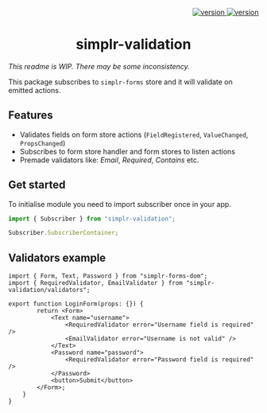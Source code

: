 <p align="right">
    <a href="https://npmjs.org/package/simplr-validation">
        <img src="https://img.shields.io/npm/v/simplr-validation.svg?style=flat-square" alt="version" />
    </a>
    <a href="https://npmjs.org/package/simplr-validation">
        <img src="https://img.shields.io/npm/l/simplr-validation.svg?style=flat-square" alt="version" />
    </a>
</p>

<h1 align="center">simplr-validation</h1>

_This readme is WIP. There may be some inconsistency._

This package subscribes to `simplr-forms` store and it will validate on emitted actions.

## Features
- Validates fields on form store actions (`FieldRegistered`, `ValueChanged`, `PropsChanged`)
- Subscribes to form store handler and form stores to listen actions
- Premade validators like: _Email_, _Required_, _Contains_ etc.

## Get started

To initialise module you need to import subscriber once in your app.

```typescript
import { Subscriber } from "simplr-validation";

Subscriber.SubscriberContainer;
```

## Validators example

```tsx
import { Form, Text, Password } from "simplr-forms-dom";
import { RequiredValidator, EmailValidator } from "simplr-validation/validators";

export function LoginForm(props: {}) {
        return <Form>
            <Text name="username">
                <RequiredValidator error="Username field is required" />
                <EmailValidator error="Username is not valid" />
            </Text>
            <Password name="password">
                <RequiredValidator error="Password field is required" />
            </Password>
            <button>Submit</button>
        </Form>;
    }
}

```